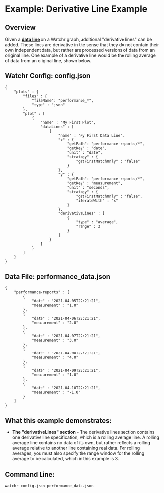 # Example:  Derivative Line Example

## Overview

Given a [**data line**](dataLines.html) on a Watchr graph, additional "derivative lines" can be added.  These lines are derivative in the sense that they do not contain their own independent data, but rather are processed versions of data from an original line.  One example of a derivative line would be the rolling average of data from an original line, shown below.

## Watchr Config:  config.json
	{
	    "plots" : {
	        "files" : {
	            "fileName": "performance_*",
	            "type" : "json"
	        },
	        "plot" : [
	            {
	                "name" : "My First Plot",
	                "dataLines" : [
	                    {
	                        "name" : "My First Data Line",
	                        "x" : {
	                            "getPath": "performance-reports/*",
	                            "getKey" : "date",
	                            "unit" : "date",
								"strategy" : {
									"getFirstMatchOnly" : "false"
								}
	                        },
	                        "y" : {
	                            "getPath": "performance-reports/*",
	                            "getKey" : "measurement",
	                            "unit" : "seconds",
								"strategy" : {
									"getFirstMatchOnly" : "false",
	                                "iterateWith" : "x"
								}
	                        },
	                        "derivativeLines" : [
								{
									"type" : "average",
									"range" : 3
								}
							]
	                    }
	                ]
	            }
	        ]
	    }
	}

## Data File:  performance\_data.json
	
	{
	    "performance-reports" : [
	        {
	            "date" : "2021-04-05T22:21:21",
	            "measurement" : "1.0"
	        },
	        {
	            "date" : "2021-04-06T22:21:21",
	            "measurement" : "2.0"
	        },
	        {
	            "date" : "2021-04-07T22:21:21",
	            "measurement" : "3.0"
	        },
	        {
	            "date" : "2021-04-08T22:21:21",
	            "measurement" : "4.0"
	        },
	        {
	            "date" : "2021-04-09T22:21:21",
	            "measurement" : "1.0"
	        },
	        {
	            "date" : "2021-04-10T22:21:21",
	            "measurement" : "-1.0"
	        }
	    ]
	}

## What this example demonstrates:

* **The "derivativeLines" section** - The derivative lines section contains one derivative line specification, which is a rolling average line.  A rolling average line contains no data of its own, but rather reflects a rolling average relative to another line containing real data.  For rolling averages, you must also specify the range window for the rolling average to be calculated, which in this example is 3.

## Command Line:

	watchr config.json performance_data.json